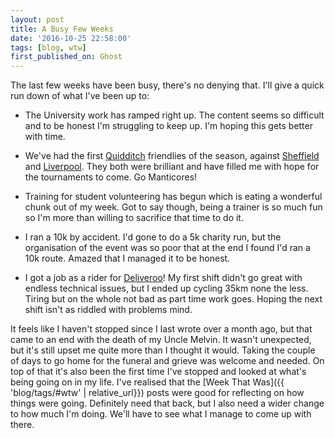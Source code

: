 ```yaml
---
layout: post
title: A Busy Few Weeks
date: '2016-10-25 22:58:00'
tags: [blog, wtw]
first_published_on: Ghost
---
```


The last few weeks have been busy, there's no denying that. I'll give a quick run down of what I've been up to:

- The University work has ramped right up. The content seems so difficult and to be honest I'm struggling to keep up. I'm hoping this gets better with time.

- We've had the first [Quidditch](https://www.facebook.com/ManchesterQuidditch) friendlies of the season, against [Sheffield](https://www.facebook.com/universityofsheffieldquidditchsociety) and [Liverpool](https://www.facebook.com/liverpuddlycannons). They both were brilliant and have filled me with hope for the tournaments to come. Go Manticores!

- Training for student volunteering has begun which is eating a wonderful chunk out of my week. Got to say though, being a trainer is so much fun so I'm more than willing to sacrifice that time to do it.

- I ran a 10k by accident. I'd gone to do a 5k charity run, but the organisation of the event was so poor that at the end I found I'd ran a 10k route. Amazed that I managed it to be honest.

- I got a job as a rider for [Deliveroo](https://deliveroo.co.uk/)! My first shift didn't go great with endless technical issues, but I ended up cycling 35km none the less. Tiring but on the whole not bad as part time work goes. Hoping the next shift isn't as riddled with problems mind.

It feels like I haven't stopped since I last wrote over a month ago, but that came to an end with the death of my Uncle Melvin. It wasn't unexpected, but it's still upset me quite more than I thought it would. Taking the couple of days to go home for the funeral and grieve was welcome and needed. On top of that it's also been the first time I've stopped and looked at what's being going on in my life. I've realised that the [Week That Was]({{ 'blog/tags/#wtw' | relative_url}}) posts were good for reflecting on how things were going. Definitely need that back, but I also need a wider change to how much I'm doing. We'll have to see what I manage to come up with there.
